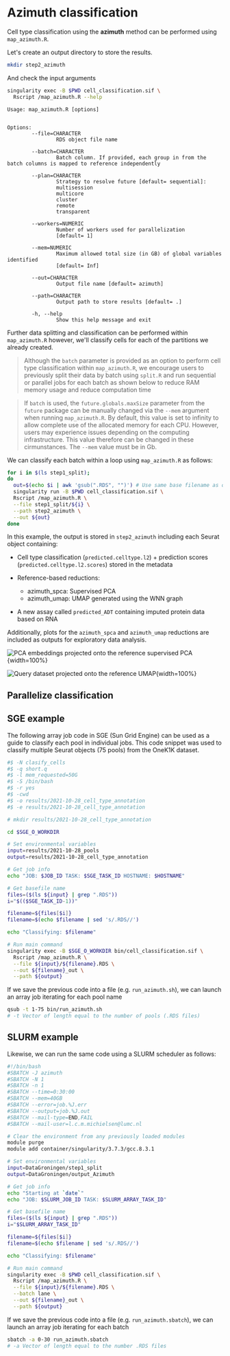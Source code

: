 # Azimuth classification

Cell type classification using the **azimuth** method can be performed using
`map_azimuth.R`.

Let's create an output directory to store the results.


```bash
mkdir step2_azimuth
```

And check the input arguments


```bash
singularity exec -B $PWD cell_classification.sif \ 
  Rscript /map_azimuth.R --help
```


```
Usage: map_azimuth.R [options]


Options:
        --file=CHARACTER
                RDS object file name

        --batch=CHARACTER
                Batch column. If provided, each group in from the batch columns is mapped to reference independently

        --plan=CHARACTER
                Strategy to resolve future [default= sequential]:
                multisession
                multicore
                cluster
                remote
                transparent

        --workers=NUMERIC
                Number of workers used for parallelization
                [default= 1]

        --mem=NUMERIC
                Maximum allowed total size (in GB) of global variables identified
                [default= Inf]

        --out=CHARACTER
                Output file name [default= azimuth]

        --path=CHARACTER
                Output path to store results [default= .]

        -h, --help
                Show this help message and exit
```

Further data splitting and classification can be performed within `map_azimuth.R` 
however, we'll classify cells for each of the partitions we already created. 

> Although the `batch` parameter is provided as an option to perform cell type
classification within `map_azimuth.R`, we encourage users to previously split their data by batch using `split.R` and run sequential or parallel jobs for each batch as
shown below to reduce RAM memory usage and reduce computation time

> If `batch` is used, the `future.globals.maxSize` parameter from the `future` package can be manually changed via the `--mem` argument when running `map_azimuth.R`. By default, this value is set to infinity to allow complete use of the allocated memory for each CPU. However, users may experience issues depending on the computing infrastructure. This value therefore can be changed in these cirmunstances. The `--mem` value must be in Gb.


We can classify each batch within a loop using `map_azimuth.R` as follows:


```bash
for i in $(ls step1_split);
do
  out=$(echo $i | awk 'gsub(".RDS", "")') # Use same base filename as output
  singularity run -B $PWD cell_classification.sif \ 
  Rscript /map_azimuth.R \
  --file step1_split/${i} \
  --path step2_azimuth \
  --out ${out}
done
```

In this example, the output is stored in `step2_azimuth` including each 
Seurat object containing:

-   Cell type classification (`predicted.celltype.l2`) + prediction scores
    (`predicted.celltype.l2.scores`) stored in the metadata

-   Reference-based reductions:

    -   azimuth_spca: Supervised PCA
    -   azimuth_umap: UMAP generated using the WNN graph
    
-   A new assay called `predicted_ADT` containing imputed protein data based on
RNA

Additionally, plots for the `azimuth_spca` and `azimuth_umap` reductions are included
as outputs for exploratory data analysis.

![PCA embeddings projected onto the reference supervised PCA](_bookdown_files/spca.png){width=100%}

![Query dataset projected onto the reference UMAP](_bookdown_files/umap.png){width=100%}

## Parallelize classification

## SGE example

The following array job code in SGE (Sun Grid Engine) can be used as a guide to 
classify each pool in individual jobs. This code snippet was used to
classify multiple Seurat objects (75 pools) from the OneK1K dataset. 


```bash
#$ -N clasify_cells
#$ -q short.q
#$ -l mem_requested=50G
#$ -S /bin/bash
#$ -r yes
#$ -cwd 
#$ -o results/2021-10-28_cell_type_annotation
#$ -e results/2021-10-28_cell_type_annotation

# mkdir results/2021-10-28_cell_type_annotation

cd $SGE_O_WORKDIR

# Set environmental variables
input=results/2021-10-28_pools
output=results/2021-10-28_cell_type_annotation

# Get job info
echo "JOB: $JOB_ID TASK: $SGE_TASK_ID HOSTNAME: $HOSTNAME"

# Get basefile name
files=($(ls ${input} | grep ".RDS"))
i="$(($SGE_TASK_ID-1))"

filename=${files[$i]}
filename=$(echo $filename | sed 's/.RDS//')

echo "Classifying: $filename"

# Run main command
singularity exec -B $SGE_O_WORKDIR bin/cell_classification.sif \
  Rscript /map_azimuth.R \
  --file ${input}/${filename}.RDS \
  --out ${filename}_out \
  --path ${output}
```

If we save the previous code into a file (e.g. `run_azimuth.sh`), we can launch 
an array job iterating for each pool name


```bash
qsub -t 1-75 bin/run_azimuth.sh
# -t Vector of length equal to the number of pools (.RDS files)
```

## SLURM example

Likewise, we can run the same code using a SLURM scheduler as follows:


```bash
#!/bin/bash
#SBATCH -J azimuth
#SBATCH -N 1
#SBATCH -n 1
#SBATCH --time=0:30:00 
#SBATCH --mem=40GB
#SBATCH --error=job.%J.err
#SBATCH --output=job.%J.out
#SBATCH --mail-type=END,FAIL
#SBATCH --mail-user=l.c.m.michielsen@lumc.nl

# Clear the environment from any previously loaded modules
module purge 
module add container/singularity/3.7.3/gcc.8.3.1

# Set environmental variables
input=DataGroningen/step1_split
output=DataGroningen/output_Azimuth

# Get job info
echo "Starting at `date`"
echo "JOB: $SLURM_JOB_ID TASK: $SLURM_ARRAY_TASK_ID"

# Get basefile name
files=($(ls ${input} | grep ".RDS"))
i="$SLURM_ARRAY_TASK_ID"

filename=${files[$i]}
filename=$(echo $filename | sed 's/.RDS//')

echo "Classifying: $filename"

# Run main command
singularity exec -B $PWD cell_classification.sif \
  Rscript /map_azimuth.R \
  --file ${input}/${filename}.RDS \
  --batch lane \
  --out ${filename}_out \
  --path ${output}
```

If we save the previous code into a file (e.g. `run_azimuth.sbatch`), we can launch 
an array job iterating for each batch


```bash
sbatch -a 0-30 run_azimuth.sbatch
# -a Vector of length equal to the number .RDS files
```
